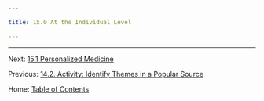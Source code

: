 ```yaml
---

title: 15.0 At the Individual Level

---
```




--------

Next: [15.1 Personalized Medicine](15.1_personalized_medicine.md)

Previous: [14.2. Activity: Identify Themes in a Popular Source](../ch14/14.2_activity_identify_themes_in_a_popular_source.md)

Home: [Table of Contents](../README.md)
